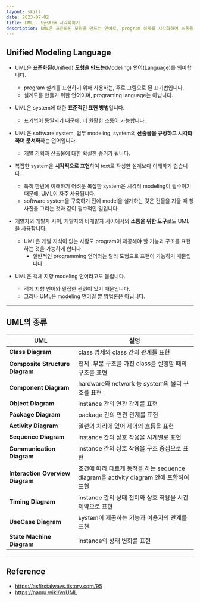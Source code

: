 ```yaml
---
layout: skill
date: 2023-07-02
title: UML - System 시각화하기
description: UML은 표준화된 모형을 만드는 언어로, program 설계를 시각화하여 소통을 원활하게 합니다.
---
```



## Unified Modeling Language

- UML은 **표준화된**(Unified) **모형을 만드는**(Modeling) **언어**(Language)를 의미합니다.
    - program 설계를 표현하기 위해 사용하는, 주로 그림으로 된 표기법입니다.
    - 설계도를 만들기 위한 언어이며, programing language는 아닙니다.

- UML은 system에 대한 **표준적인 표현 방법**입니다.
    - 표기법이 통일되기 때문에, 더 원활한 소통이 가능합니다.

- UML은 software system, 업무 modeling, system의 **산출물을 규정하고 시각화하며 문서화**하는 언어입니다.
    - 개발 기획과 산출물에 대한 확실한 증거가 됩니다.

- 복잡한 system을 **시각적으로 표현**하여 text로 작성한 설계보다 이해하기 쉽습니다.
    - 특히 한번에 이해하기 어려운 복잡한 system은 시각적 modeling이 필수이기 때문에, UML이 자주 사용됩니다.
    - software system을 구축하기 전에 model을 설계하는 것은 건물을 지을 때 청사진을 그리는 것과 같이 필수적인 일입니다.

- 개발자와 개발자 사이, 개발자와 비개발자 사이에서의 **소통을 위한 도구**로도 UML을 사용합니다.
    - UML은 개발 지식이 없는 사람도 program이 제공해야 할 기능과 구조를 표현하는 것을 가능하게 합니다.
        - 일반적인 programming 언어와는 달리 도형으로 표현이 가능하기 때문입니다.

- UML은 객체 지향 modeling 언어라고도 불립니다.
    - 객체 지향 언어와 밀접한 관련이 있기 때문입니다.
    - 그러나 UML은 modeling 언어일 뿐 방법론은 아닙니다.


---


## UML의 종류

| UML | 설명 |
| --- | --- |
| **Class Diagram** | class 명세와 class 간의 관계를 표현 |
| **Composite Structure Diagram** | 전체-부분 구조를 가진 class를 실행할 때의 구조를 표현 |
| **Component Diagram** | hardware와 network 등 system의 물리 구조를 표현 |
| **Object Diagram** | instance 간의 연관 관계를 표현 |
| **Package Diagram** | package 간의 연관 관계를 표현 |
| **Activity Diagram** | 일련의 처리에 있어 제어의 흐름을 표현 |
| **Sequence Diagram** | instance 간의 상호 작용을 시계열로 표현 |
| **Communication Diagram** | instance 간의 상호 작용을 구조 중심으로 표현 |
| **Interaction Overview Diagram** | 조건에 따라 다르게 동작을 하는 sequence diagram을 activity diagram 안에 포함하여 표현 |
| **Timing Diagram** | instance 간의 상태 전이와 상호 작용을 시간 제약으로 표현 |
| **UseCase Diagram** | system이 제공하는 기능과 이용자의 관계를 표현 |
| **State Machine Diagram** | instance의 상태 변화를 표현 |


---


## Reference

- <https://asfirstalways.tistory.com/95>
- <https://namu.wiki/w/UML>
